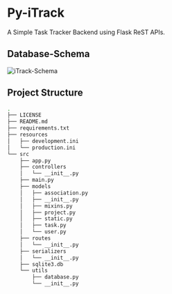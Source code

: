 # Py-iTrack
A Simple Task Tracker Backend using Flask ReST APIs.

## Database-Schema
![iTrack-Schema](https://i.imgur.com/h4ec8iz.png)

## Project Structure
```bash
.
├── LICENSE
├── README.md
├── requirements.txt
├── resources
│   ├── development.ini
│   └── production.ini
└── src
    ├── app.py
    ├── controllers
    │   └── __init__.py
    ├── main.py
    ├── models
    │   ├── association.py
    │   ├── __init__.py
    │   ├── mixins.py
    │   ├── project.py
    │   ├── static.py
    │   ├── task.py
    │   └── user.py
    ├── routes
    │   └── __init__.py
    ├── serializers
    │   └── __init__.py
    ├── sqlite3.db
    └── utils
        ├── database.py
        └── __init__.py
```